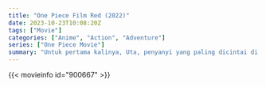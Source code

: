 ```yaml
---
title: "One Piece Film Red (2022)"
date: 2023-10-23T10:08:20Z
tags: ["Movie"]
categories: ["Anime", "Action", "Adventure"]
series: ["One Piece Movie"]
summary: "Untuk pertama kalinya, Uta, penyanyi yang paling dicintai di dunia, akan mengungkapkan dirinya kepada dunia melalui konser langsung. Suara yang ditunggu-tunggu seluruh dunia akan segera bergema."
---
```


<mux-player stream-type="on-demand"
src="https://kp3d-my.sharepoint.com/personal/ryoo_kp3d_onmicrosoft_com/_layouts/15/download.aspx?share=ERe9nACFT5JNjECbcKJtoKMBQdl-KKCrG70hhGsslwgaDg" prefer-playback="mse" controls>

</mux-player>


{{< movieinfo id="900667" >}}

<script src="https://cdn.jsdelivr.net/npm/@mux/mux-player"></script>

 <script type="application/ld+json ">
{
"@context": "https://schema.org/",
"@type": "VideoObject",
"name": "One Piece Film Red (2022)",
"contentUrl": "https://stream.mux.com/MpI1c00WPYZK01EQwWW4F02B2HxzByRKLv6jW024ob31InE.m3u8",
"thumbnailUrl": "https://www.themoviedb.org/t/p/original/3EBoeZr9z6k905ONB7vWo5WuHeV.jpg?width=314&fit_mode=preserve&time=25",
"uploadDate": "2023-10-23T10:08:20Z",
}

</script>